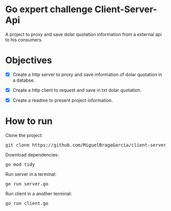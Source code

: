 # Go expert challenge Client-Server-Api
A project to proxy and save dolar quotation information from a external api to his consumers. 

# Objectives
- [x] Create a http server to proxy and save information of dolar quotation in a databse. 

- [x] Create a http client to request and save in txt dolar quotation.

- [x] Create a readme to present project information.

# How to run
Clone the project: 
<pre>git clone https://github.com/MiguelBragaGarcia/client-server-challenge.git</pre>

Download dependencies: 
<pre>go mod tidy</pre>

Run server in a terminal: 
<pre>go run server.go</pre>

Run client in a another terminal:
<pre>go run client.go</pre>
